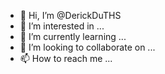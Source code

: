 - 👋 Hi, I’m @DerickDuTHS
- 👀 I’m interested in ...
- 🌱 I’m currently learning ...
- 💞️ I’m looking to collaborate on ...
- 📫 How to reach me ...

<!---
DerickDuTHS/DerickDuTHS is a ✨ special ✨ repository because its `README.md` (this file) appears on your GitHub profile.
You can click the Preview link to take a look at your changes.
--->
